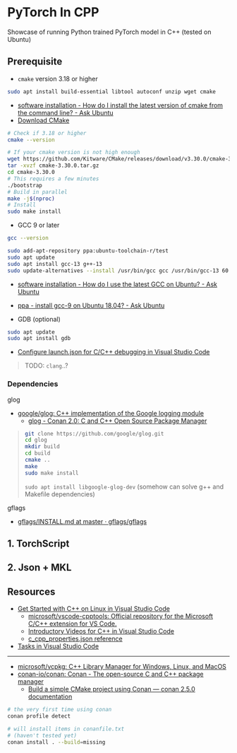 # PyTorch In CPP

Showcase of running Python trained PyTorch model in C++ (tested on Ubuntu)

## Prerequisite

- `cmake` version 3.18 or higher

```bash
sudo apt install build-essential libtool autoconf unzip wget cmake
```

- [software installation - How do I install the latest version of cmake from the command line? - Ask Ubuntu](https://askubuntu.com/questions/355565/how-do-i-install-the-latest-version-of-cmake-from-the-command-line)
- [Download CMake](https://cmake.org/download/)

```bash
# Check if 3.18 or higher
cmake --version

# If your cmake version is not high enough
wget https://github.com/Kitware/CMake/releases/download/v3.30.0/cmake-3.30.0.tar.gz
tar -xvzf cmake-3.30.0.tar.gz
cd cmake-3.30.0
# This requires a few minutes
./bootstrap
# Build in parallel
make -j$(nproc)
# Install
sudo make install
```

- GCC 9 or later

```bash
gcc --version

sudo add-apt-repository ppa:ubuntu-toolchain-r/test
sudo apt update
sudo apt install gcc-13 g++-13
sudo update-alternatives --install /usr/bin/gcc gcc /usr/bin/gcc-13 60 --slave /usr/bin/g++ g++ /usr/bin/g++-13
```

- [software installation - How do I use the latest GCC on Ubuntu? - Ask Ubuntu](https://askubuntu.com/questions/466651/how-do-i-use-the-latest-gcc-on-ubuntu)
- [ppa - install gcc-9 on Ubuntu 18.04? - Ask Ubuntu](https://askubuntu.com/questions/1140183/install-gcc-9-on-ubuntu-18-04)

- GDB (optional)

```bash
sudo apt update
sudo apt install gdb
```

- [Configure launch.json for C/C++ debugging in Visual Studio Code](https://code.visualstudio.com/docs/cpp/launch-json-reference)

> TODO: `clang`..?

### Dependencies

glog

- [google/glog: C++ implementation of the Google logging module](https://github.com/google/glog)
  - [glog - Conan 2.0: C and C++ Open Source Package Manager](https://conan.io/center/recipes/glog?version=0.7.1)

> ```bash
> git clone https://github.com/google/glog.git
> cd glog
> mkdir build
> cd build
> cmake ..
> make
> sudo make install
> ```
>
> `sudo apt install libgoogle-glog-dev` (somehow can solve g++ and Makefile dependencies)

gflags

- [gflags/INSTALL.md at master · gflags/gflags](https://github.com/gflags/gflags/blob/master/INSTALL.md)

## 1. TorchScript

## 2. Json + MKL

## Resources

- [Get Started with C++ on Linux in Visual Studio Code](https://code.visualstudio.com/docs/cpp/config-linux)
  - [microsoft/vscode-cpptools: Official repository for the Microsoft C/C++ extension for VS Code.](https://github.com/microsoft/vscode-cpptools)
  - [Introductory Videos for C++ in Visual Studio Code](https://code.visualstudio.com/docs/cpp/introvideos-cpp)
  - [c_cpp_properties.json reference](https://code.visualstudio.com/docs/cpp/c-cpp-properties-schema-reference)
- [Tasks in Visual Studio Code](https://code.visualstudio.com/docs/editor/tasks)

---

- [microsoft/vcpkg: C++ Library Manager for Windows, Linux, and MacOS](https://github.com/Microsoft/vcpkg)
- [conan-io/conan: Conan - The open-source C and C++ package manager](https://github.com/conan-io/conan)
  - [Build a simple CMake project using Conan — conan 2.5.0 documentation](https://docs.conan.io/2/tutorial/consuming_packages/build_simple_cmake_project.html)

```bash
# the very first time using conan
conan profile detect

# will install items in conanfile.txt
# (haven't tested yet)
conan install . --build=missing
```
